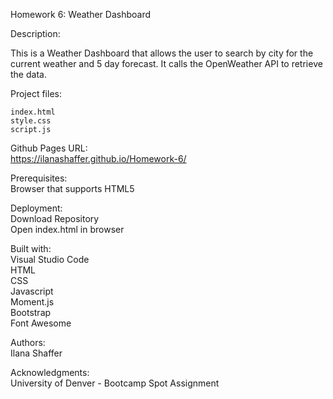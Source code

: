 Homework 6: Weather Dashboard 

Description:  

This is a Weather Dashboard that allows the user to search by city for the current weather and 5 day forecast. It calls the OpenWeather API to retrieve the data.  


Project files:  

    index.html  
    style.css  
    script.js  


Github Pages URL:  
https://ilanashaffer.github.io/Homework-6/  

Prerequisites:  
Browser that supports HTML5  

Deployment:  
Download Repository  
Open index.html in browser

Built with:  
Visual Studio Code  
HTML  
CSS  
Javascript  
Moment.js  
Bootstrap  
Font Awesome  

Authors:  
Ilana Shaffer

Acknowledgments:  
University of Denver - Bootcamp Spot Assignment